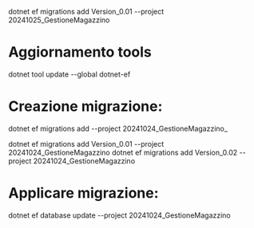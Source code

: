 ﻿dotnet ef migrations add Version_0.01 --project 20241025_GestioneMagazzino

# Aggiornamento tools

dotnet tool update --global dotnet-ef

# Creazione migrazione:

dotnet ef migrations add <nomeMigrazione> --project 20241024_GestioneMagazzino_

dotnet ef migrations add Version_0.01 --project 20241024_GestioneMagazzino
dotnet ef migrations add Version_0.02 --project 20241024_GestioneMagazzino

# Applicare migrazione:

dotnet ef database update --project 20241024_GestioneMagazzino
